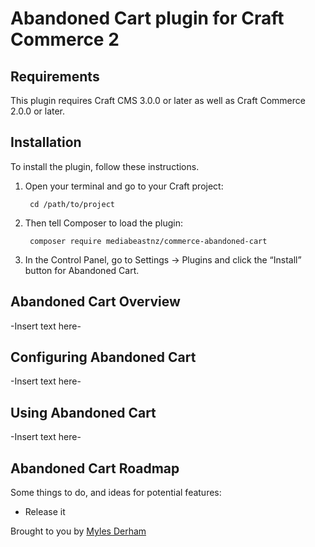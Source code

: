 # Abandoned Cart plugin for Craft Commerce 2

## Requirements

This plugin requires Craft CMS 3.0.0 or later as well as Craft Commerce 2.0.0 or later.

## Installation

To install the plugin, follow these instructions.

1. Open your terminal and go to your Craft project:

        cd /path/to/project

2. Then tell Composer to load the plugin:

        composer require mediabeastnz/commerce-abandoned-cart

3. In the Control Panel, go to Settings → Plugins and click the “Install” button for Abandoned Cart.

## Abandoned Cart Overview

-Insert text here-

## Configuring Abandoned Cart

-Insert text here-

## Using Abandoned Cart

-Insert text here-

## Abandoned Cart Roadmap

Some things to do, and ideas for potential features:

* Release it

Brought to you by [Myles Derham](https://github.com/mediabeastnz)
